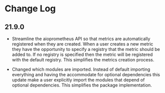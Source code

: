 # Change Log

## 21.9.0

- Streamline the aioprometheus API so that metrics are automatically registered
  when they are created. When a user creates a new metric they have the
  opportunity to specify a registry that the metric should be added to. If no
  registry is specified then the metric will be registered with the default
  registry. This simplifies the metrics creation process.

- Changed which modules are imported. Instead of default importing everything
  and having the accommodate for optional dependencies this update make a user
  explicitly import the modules that depend of optional dependencies. This
  simplifies the package implementation.
